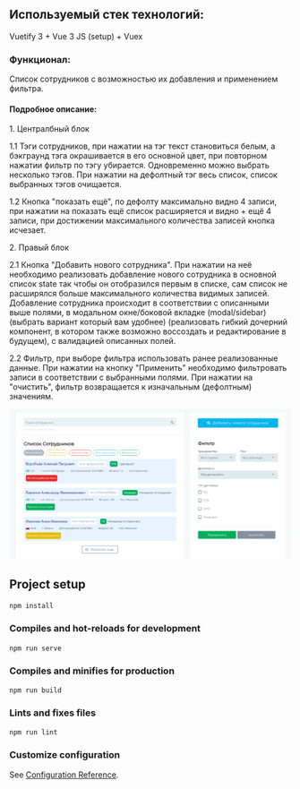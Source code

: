 <h2>Используемый стек технологий:</h2><p>Vuetify 3 + Vue 3 JS (setup) + Vuex</p>
<h3>Функционал:</h4>
<p>Cписок сотрудников с возможностью их добавления и применением фильтра.</p>

<h4>Подробное описание:</h4>

<p>1. Централбный блок</p> 
   <p>1.1 Тэги сотрудников, при нажатии на тэг текст становиться белым, а бэкграунд тэга окрашивается в его основной цвет, при повторном нажатии фильтр по тэгу                  убирается. Одновременно можно выбрать несколько тэгов. При нажатии на дефолтный тэг весь список, список выбранных тэгов очищается.</p>
   <p>1.2 Кнопка "показать ещё", по дефолту максимально видно 4 записи, при нажатии на показать ещё список расширяется и видно + ещё 4 записи, при достижении                    максимального количества записей кнопка исчезает.</p>
  
<p>2. Правый блок</p>
<p>2.1 Кнопка "Добавить нового сотрудника". При нажатии на неё необходимо реализовать добавление нового сотрудника в основной список state так чтобы он отобразился            первым в списке, сам список не расширялся больше максимального количества видимых записей. Добавление сотрудника происходит в соответствии с описанными выше            полями, в модальном окне/боковой вкладке (modal/sidebar) (выбрать вариант который вам удобнее) (реализовать гибкий дочерний компонент, в котором также возможно        воссоздать и редактирование в будущем), с валидацией описанных полей.</p>
<p>2.2 Фильтр, при выборе фильтра использовать ранее реализованные данные. При нажатии на кнопку "Применить" необходимо фильтровать записи в соответствии с выбранными        полями. При нажатии на "очистить", фильтр возвращается к изначальным (дефолтным) значениям.</p>




<p align="center">
  <img src="https://github.com/EYKonnikov/list-employees/blob/main/src/assets/employeeList.png" width="840" title="">
</p>

## Project setup
```
npm install
```

### Compiles and hot-reloads for development
```
npm run serve
```

### Compiles and minifies for production
```
npm run build
```

### Lints and fixes files
```
npm run lint
```

### Customize configuration
See [Configuration Reference](https://cli.vuejs.org/config/).
